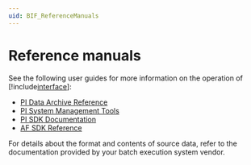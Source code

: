 ```yaml
---
uid: BIF_ReferenceManuals
---
```


# Reference manuals

<!-- Unedited framework topic -->

See the following user guides for more information on the operation of [!include[interface](../includes/interface-name.md)]:

* [PI Data Archive Reference](https://docs.osisoft.com/bundle/pi-server/page/pi-data-archive-reference.html)
* [PI System Management Tools](https://docs.osisoft.com/bundle/pi-server/page/pi-smt.html)
* [PI SDK Documentation](https://techsupport.osisoft.com/Documentation/PI-SDK/title.html)
* [AF SDK Reference](https://docs.osisoft.com/bundle/af-sdk/page/html/overview.htm)
   
For details about the format and contents of source data, refer to the documentation provided by your batch execution system vendor. 
